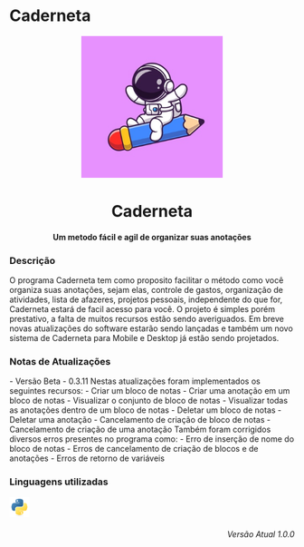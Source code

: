 # Caderneta

<div align="center">
  
  <img alt="Astronaut" title="Astronaut" width="250px" src="/logs/log.jpg"/>

</div>
<h1 align="center">Caderneta</h1>
<h4 align="center">Um metodo fácil e agil de organizar suas anotações</h6>

<h3 align="left">Descrição</h3>
<p>
    O programa Caderneta tem como proposito facilitar o método como você organiza suas anotações, sejam elas, controle de gastos, organização de atividades, lista de afazeres, projetos pessoais, independente do que for, Caderneta estará de facil acesso para você. O projeto é simples porém prestativo, a falta de muitos recursos estão sendo averiguados. Em breve novas atualizações do software estarão sendo lançadas e também um novo sistema de Caderneta para Mobile e Desktop já estão sendo projetados.  
</p>

<h3 align="left">Notas de Atualizações</h3>
- Versão Beta - 0.3.11
  Nestas atualizações foram implementados os seguintes recursos:
    - Criar um bloco de notas
    - Criar uma anotação em um bloco de notas
    - Visualizar o conjunto de bloco de notas
    - Visualizar todas as anotações dentro de um bloco de notas
    - Deletar um bloco de notas
    - Deletar uma anotação
    - Cancelamento de criação de bloco de notas
    - Cancelamento de criação de uma anotação
  Também foram corrigidos diversos erros presentes no programa como:
    - Erro de inserção de nome do bloco de notas
    - Erros de cancelamento de criação de blocos e de anotações
    - Erros de retorno de variáveis
      
<h3 align="left">Linguagens utilizadas</h3>
<p align="left">
  <img src="https://raw.githubusercontent.com/devicons/devicon/master/icons/python/python-original.svg" title="python" alt="python" width="35" height="35"/>
</p>

<h6 align="right">Versão Atual 1.0.0</h3>